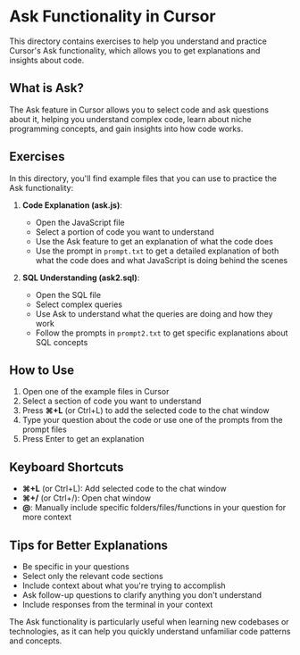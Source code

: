 # Ask Functionality in Cursor

This directory contains exercises to help you understand and practice Cursor's Ask functionality, which allows you to get explanations and insights about code.

## What is Ask?

The Ask feature in Cursor allows you to select code and ask questions about it, helping you understand complex code, learn about niche programming concepts, and gain insights into how code works.

## Exercises

In this directory, you'll find example files that you can use to practice the Ask functionality:

1. **Code Explanation (ask.js)**: 
   - Open the JavaScript file
   - Select a portion of code you want to understand
   - Use the Ask feature to get an explanation of what the code does
   - Use the prompt in `prompt.txt` to get a detailed explanation of both what the code does and what JavaScript is doing behind the scenes

2. **SQL Understanding (ask2.sql)**:
   - Open the SQL file
   - Select complex queries
   - Use Ask to understand what the queries are doing and how they work
   - Follow the prompts in `prompt2.txt` to get specific explanations about SQL concepts

## How to Use

1. Open one of the example files in Cursor
2. Select a section of code you want to understand
3. Press **⌘+L** (or Ctrl+L) to add the selected code to the chat window
4. Type your question about the code or use one of the prompts from the prompt files
5. Press Enter to get an explanation

## Keyboard Shortcuts

- **⌘+L** (or Ctrl+L): Add selected code to the chat window
- **⌘+/** (or Ctrl+/): Open chat window
- **@**: Manually include specific folders/files/functions in your question for more context

## Tips for Better Explanations

- Be specific in your questions
- Select only the relevant code sections
- Include context about what you're trying to accomplish
- Ask follow-up questions to clarify anything you don't understand
- Include responses from the terminal in your context

The Ask functionality is particularly useful when learning new codebases or technologies, as it can help you quickly understand unfamiliar code patterns and concepts. 